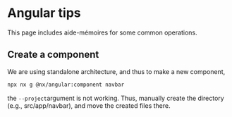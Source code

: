 # Angular tips

This page includes aide-mémoires for some common operations.

## Create a component

We are using standalone architecture, and thus to make a new component, 
```bash
npx nx g @nx/angular:component navbar
````
the ``--project``argument is not working. Thus, manually create the directory (e.g., src/app/navbar), and move the created files there.